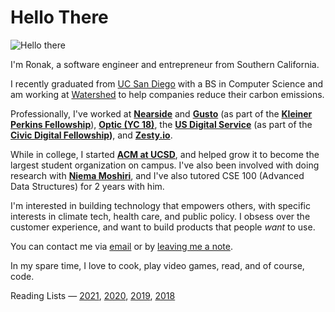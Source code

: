 # Hello There

![Hello there](https://media.giphy.com/media/Nx0rz3jtxtEre/giphy.gif)

I'm Ronak, a software engineer and entrepreneur from Southern California.

I recently graduated from [UC San Diego](https://ucsd.edu) with a BS in Computer Science and am working at [Watershed](https://watershed.com) to help companies reduce their carbon emissions.


Professionally, I've worked at [**Nearside**](https://nearside.com) and [**Gusto**](https://gusto.com) (as part of the **[Kleiner Perkins Fellowship](https://fellows.kleinerperkins.com/meet-the-fellows/2021)**), [**Optic (YC 18)**](https://useoptic.com), the [**US Digital Service**](https://usds.gov) (as part of the **[Civic Digital Fellowship](https://codingitforward.com))**, and [**Zesty.io**](https://zesty.io).

While in college, I started **[ACM at UCSD](https://acmucsd.com)**, and helped grow it to become the largest student organization on campus. I've also been involved with doing research with **[Niema Moshiri](http://niema.net/)**, and I've also tutored CSE 100 (Advanced Data Structures) for 2 years with him.

I'm interested in building technology that empowers others, with specific interests in climate tech, health care, and public policy. I obsess over the customer experience, and want to build products that people *want* to use.

You can contact me via [email](mailto:contact@ronakshah.net) or by [leaving me a note](http://tellmeanything.ronakshah.net).

In my spare time, I love to cook, play video games, read, and of course, code.

Reading Lists — [2021](https://ronakshah.org/2021-Annual-Reading-List), [2020](https://ronakshah.org/2020-Annual-Reading-List), [2019](https://ronakshah.org/2019-Annual-Reading-List), [2018](https://ronakshah.org/2018-Annual-Reading-List)
